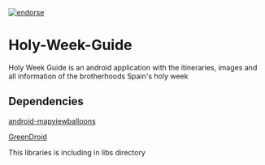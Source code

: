 [![endorse](http://api.coderwall.com/ignaciogs/endorsecount.png)](http://coderwall.com/ignaciogs)

# Holy-Week-Guide

Holy Week Guide is an android application with the itineraries, images and all information of the brotherhoods Spain's holy week

## Dependencies

[android-mapviewballoons](https://github.com/jgilfelt/android-mapviewballoons)

[GreenDroid](https://github.com/cyrilmottier/GreenDroid)

This libraries is including in libs directory

